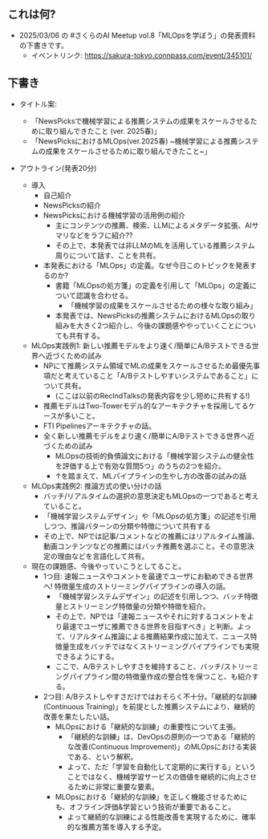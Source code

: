 ## これは何?

- 2025/03/06 の #さくらのAI Meetup vol.8「MLOpsを学ぼう」の発表資料の下書きです。
  - イベントリンク: https://sakura-tokyo.connpass.com/event/345101/


## 下書き

- タイトル案: 
  - 「NewsPicksで機械学習による推薦システムの成果をスケールさせるために取り組んできたこと (ver. 2025春)」
  - 「NewsPicksにおけるMLOps(ver.2025春) ~機械学習による推薦システムの成果をスケールさせるために取り組んできたこと~」


- アウトライン(発表20分)
  - 導入
    - 自己紹介
    - NewsPicksの紹介
    - NewsPicksにおける機械学習の活用例の紹介
      - 主にコンテンツの推薦、検索、LLMによるメタデータ拡張、AIサマリなどをラフに紹介??
      - その上で、本発表では非LLMのMLを活用している推薦システム周りについて話す、ことを共有。
    - 本発表における「MLOps」の定義。なぜ今日このトピックを発表するのか?
      - 書籍「MLOpsの処方箋」の定義を引用して「MLOps」の定義について認識を合わせる。
        - 「機械学習の成果をスケールさせるための様々な取り組み」
      - 本発表では、NewsPicksの推薦システムにおけるMLOpsの取り組みを大きく2つ紹介し、今後の課題感ややっていくことについても共有する。
  - MLOps実践例1: 新しい推薦モデルをより速く/簡単にA/Bテストできる世界へ近づくための試み
    - NPにて推薦システム領域でMLの成果をスケールさせるため最優先事項だと考えていること「A/Bテストしやすいシステムであること」について共有。
      - (ここは以前のRecIndTalksの発表内容を少し短めに共有する!)
    - 推薦モデルはTwo-Towerモデル的なアーキテクチャを採用してるケースが多いこと。
    - FTI Pipelinesアーキテクチャの話。
    - 全く新しい推薦モデルをより速く/簡単にA/Bテストできる世界へ近づくための試み
      - MLOpsの技術的負債論文における「機械学習システムの健全性を評価する上で有効な質問5つ」のうちの2つを紹介。
      - ↑を踏まえて、MLパイプラインの生やし方の改善の試みの話
  - MLOps実践例2: 推論方式の使い分けの話
    - バッチ/リアルタイムの選択の意思決定もMLOpsの一つであると考えていること。
    - 「機械学習システムデザイン」や「MLOpsの処方箋」の記述を引用しつつ、推論パターンの分類や特徴について共有する
    - その上で、NPでは記事/コメントなどの推薦にはリアルタイム推論、動画コンテンツなどの推薦にはバッチ推薦を選ぶこと。その意思決定の理由などを言語化して共有。
  - 現在の課題感、今後やっていこうとしてること。
    - 1つ目: 速報ニュースやコメントを最速でユーザにお勧めできる世界へ! 特徴量生成のストリーミングパイプラインの導入の話。
      - 「機械学習システムデザイン」の記述を引用しつつ、バッチ特徴量とストリーミング特徴量の分類や特徴を紹介。
      - その上で、NPでは「速報ニュースやそれに対するコメントをより最速でユーザに推薦できる世界を目指すべき」と判断。よって、リアルタイム推論による推薦結果作成に加えて、ニュース特徴量生成をバッチではなくストリーミングパイプラインでも実現できるようにする。
      - ここで、A/Bテストしやすさを維持すること、バッチ/ストリーミングパイプライン間の特徴量作成の整合性を保つこと、も紹介する。
    - 2つ目: A/Bテストしやすさだけではおそらく不十分。「継続的な訓練(Continuous Training)」を前提とした推薦システムにより、継続的改善を果たしたい話。
      - MLOpsにおける「継続的な訓練」の重要性について主張。
        - 「継続的な訓練」は、DevOpsの原則の一つである「継続的な改善(Continuous Improvement)」のMLOpsにおける実装である、という解釈。
        - よって、ただ「学習を自動化して定期的に実行する」ということではなく、機械学習サービスの価値を継続的に向上させるために非常に重要な要素。
      - MLOpsにおける「継続的な訓練」を正しく機能させるためにも、オフライン評価&学習という技術が重要であること。
        - よって継続的な訓練による性能改善を実現するために、確率的な推薦方策を導入する予定。
